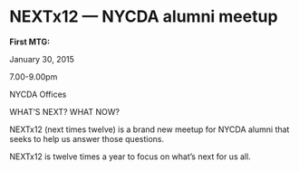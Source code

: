 NEXTx12 — NYCDA alumni meetup
==============================

**First MTG:**

January 30, 2015

7.00-9.00pm 

NYCDA Offices

WHAT’S NEXT? WHAT NOW?

NEXTx12 (next times twelve) is a brand new meetup for NYCDA alumni that seeks to
help us answer those questions.

NEXTx12 is twelve times a year to focus on what’s next for us all.
